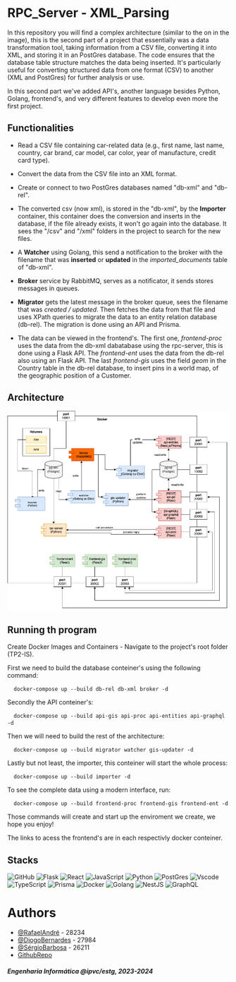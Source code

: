 # RPC_Server - XML_Parsing

In this repository you will find a complex architecture (similar to the on in the image), this is the second part of a project that essentially was a data transformation tool, taking information from a CSV file, converting it into XML, and storing it in an PostGres database. The code ensures that the database table structure matches the data being inserted. It's particularly useful for converting structured data from one format (CSV) to another (XML and PostGres) for further analysis or use.

In this second part we've added API's, another language besides Python, Golang, frontend's, and very different features to develop even more the first project.

## Functionalities

- Read a CSV file containing car-related data (e.g., first name, last name, country, car brand, car model, car color, year of manufacture, credit card type).

- Convert the data from the CSV file into an XML format.

- Create or connect to two PostGres databases named "db-xml" and "db-rel".

- The converted csv (now xml), is stored in the "db-xml", by the **Importer** container, this container does the conversion and inserts in the database, if the file already exists, it won't go again into the database. It sees the "/csv" and "/xml" folders in the project to search for the new files.

- A **Watcher** using Golang, this send a notification to the broker with the filename that was **inserted** or **updated** in the _imported_documents_ table of "db-xml".

- **Broker** service by RabbitMQ, serves as a notificator, it sends stores messages in queues.

- **Migrator** gets the latest message in the broker queue, sees the filename that was _created / updated_. Then fetches the data from that file and uses XPath queries to migrate the data to an entity relation database (db-rel). The migration is done using an API and Prisma.

- The data can be viewed in the frontend's. The first one, _frontend-proc_ uses the data from the db-xml dabatabase using the rpc-server, this is done using a Flask API. The _frontend-ent_ uses the data from the db-rel also using an Flask API. The last _frontend-gis_ uses the field _geom_ in the Country table in the db-rel database, to insert pins in a world map, of the geographic position of a Customer.

## Architecture
![Architecture](architecture.png)

## Running th program

Create Docker Images and Containers - Navigate to the project's root folder (TP2-IS).

First we need to build the database conteiner's using the following command:

```
  docker-compose up --build db-rel db-xml broker -d
```

Secondly the API conteiner's:

```
  docker-compose up --build api-gis api-proc api-entities api-graphql -d
```

Then we will need to build the rest of the architecture:

```
  docker-compose up --build migrator watcher gis-updater -d
```

Lastly but not least, the importer, this conteiner will start the whole process:

```
  docker-compose up --build importer -d
```

To see the complete data using a modern interface, run:

```
  docker-compose up --build frontend-proc frontend-gis frontend-ent -d
```

Those commands will create and start up the enviroment we create, we hope you enjoy!

The links to acess the frontend's are in each respectivly docker conteiner.

## Stacks

![GitHub](https://img.shields.io/badge/GitHub-100000?style=for-the-badge&logo=github&logoColor=white)
![Flask](https://img.shields.io/badge/flask-%23000.svg?style=for-the-badge&logo=flask&logoColor=white)
![React](https://img.shields.io/badge/React-20232A?style=for-the-badge&logo=react&logoColor=61DAFB)
![JavaScript](https://img.shields.io/badge/javascript-%23323330.svg?style=for-the-badge&logo=javascript&logoColor=%23F7DF1E)
![Python](https://img.shields.io/badge/Python-14354C?style=for-the-badge&logo=python&logoColor=white)
![PostGres](https://img.shields.io/badge/PostgreSQL-316192?style=for-the-badge&logo=postgresql&logoColor=white)
![Vscode](https://img.shields.io/badge/Vscode-007ACC?style=for-the-badge&logo=visual-studio-code&logoColor=white)
![TypeScript](https://img.shields.io/badge/TypeScript-3178C6?style=for-the-badge&logo=typescript&logoColor=white)
![Prisma](https://img.shields.io/badge/Prisma-3982CE?style=for-the-badge&logo=Prisma&logoColor=white)
![Docker](https://img.shields.io/badge/Docker-2CA5E0?style=for-the-badge&logo=docker&logoColor=white)
![Golang](https://img.shields.io/badge/Go-00ADD8?style=for-the-badge&logo=go&logoColor=white)
![NestJS](https://img.shields.io/badge/nestjs-%23E0234E.svg?style=for-the-badge&logo=nestjs&logoColor=white)
![GraphQL](https://img.shields.io/badge/-GraphQL-E10098?style=for-the-badge&logo=graphql&logoColor=white)

# Authors

- [@RafaelAndré](https://github.com/kromenz) - 28234
- [@DiogoBernardes](https://github.com/DiogoBernardes) - 27984
- [@SérgioBarbosa](https://github.com/Oigres2) - 26211
- [GithubRepo](https://github.com/DiogoBernardes/TP2-IS)

#### _Engenharia Informática @ipvc/estg, 2023-2024_

